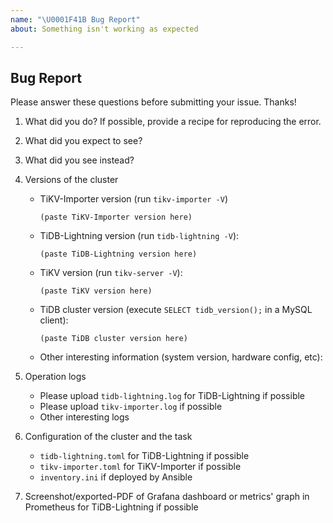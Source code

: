 ```yaml
---
name: "\U0001F41B Bug Report"
about: Something isn't working as expected

---
```


## Bug Report

Please answer these questions before submitting your issue. Thanks!

1. What did you do? If possible, provide a recipe for reproducing the error.

2. What did you expect to see?

3. What did you see instead?

4. Versions of the cluster

    - TiKV-Importer version (run `tikv-importer -V`)

        ```
        (paste TiKV-Importer version here)
        ```

    - TiDB-Lightning version (run `tidb-lightning -V`):

        ```
        (paste TiDB-Lightning version here)
        ```

    - TiKV version (run `tikv-server -V`):

        ```
        (paste TiKV version here)
        ```

    - TiDB cluster version (execute `SELECT tidb_version();` in a MySQL client):

        ```
        (paste TiDB cluster version here)
        ```

    - Other interesting information (system version, hardware config, etc):

        >
        >

5. Operation logs
   - Please upload `tidb-lightning.log` for TiDB-Lightning if possible
   - Please upload `tikv-importer.log` if possible
   - Other interesting logs
   
6. Configuration of the cluster and the task
   - `tidb-lightning.toml` for TiDB-Lightning if possible
   - `tikv-importer.toml` for TiKV-Importer if possible
   - `inventory.ini` if deployed by Ansible

7. Screenshot/exported-PDF of Grafana dashboard or metrics' graph in Prometheus for TiDB-Lightning if possible

